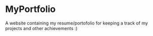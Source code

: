 # MyPortfolio

A website containing my resume/portofolio for keeping a track of my projects and other achievements :)
